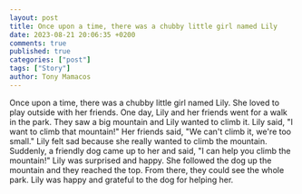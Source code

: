 ```yaml
---
layout: post
title: Once upon a time, there was a chubby little girl named Lily
date: 2023-08-21 20:06:35 +0200
comments: true
published: true
categories: ["post"]
tags: ["Story"]
author: Tony Mamacos
---
```

Once upon a time, there was a chubby little girl named Lily. She loved to play outside with her friends. One day, Lily and her friends went for a walk in the park. They saw a big mountain and Lily wanted to climb it. 
Lily said, "I want to climb that mountain!" 
Her friends said, "We can't climb it, we're too small." 
Lily felt sad because she really wanted to climb the mountain. Suddenly, a friendly dog came up to her and said, "I can help you climb the mountain!" 
Lily was surprised and happy. She followed the dog up the mountain and they reached the top. From there, they could see the whole park. Lily was happy and grateful to the dog for helping her.
